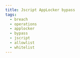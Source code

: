 ```yaml
---
title: Jscript AppLocker bypass
tags:
  - breach
  - operations
  - applocker
  - bypass
  - jscript
  - allowlist
  - whitelist
---
```

